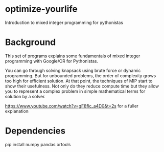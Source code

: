 # optimize-yourlife
Introduction to mixed integer programming for pythonistas

# Background

This set of programs explains some fundamentals of mixed integer programming with Google/OR for Pythonistas.

You can go through solving knapsack using brute force or dynamic programming. 
But for unbounded problems, the order of complexity grows too high for efficient solution. At that point, the techniques of MIP start to show their usefulness.  Not only do they reduce compute
time but they allow you to represent a complex problem in simple mathematical terms for solution by a solver.

https://www.youtube.com/watch?v=gF8flc_a4D0&t=2s for a fuller explanation

# Dependencies

pip install numpy pandas ortools



